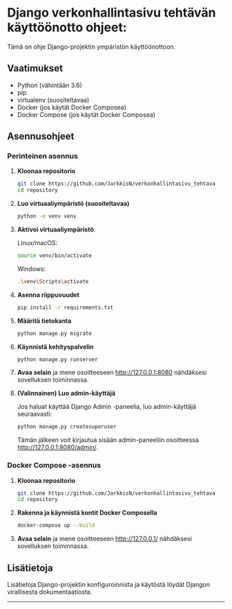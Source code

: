 # Django verkonhallintasivu tehtävän käyttöönotto ohjeet:
Tämä on ohje Django-projektin ympäristön käyttöönottoon.

## Vaatimukset
- Python (vähintään 3.6)
- pip
- virtualenv (suositeltavaa)
- Docker (jos käytät Docker Composea)
- Docker Compose (jos käytät Docker Composea)

## Asennusohjeet

### Perinteinen asennus

1. **Kloonaa repositorio**
   ```bash
   git clone https://github.com/JarkkisN/verkonhallintasivu_tehtava
   cd repository
   ```

2. **Luo virtuaaliympäristö (suositeltavaa)**
   ```bash
   python -m venv venv
   ```

3. **Aktivoi virtuaaliympäristö**:

   Linux/macOS:
   ```bash
   source venv/bin/activate
   ```
   Windows:
   ```bash
   .\venv\Scripts\activate
   ```

4. **Asenna riippuvuudet**
   ```bash
   pip install -r requirements.txt
   ```

5. **Määritä tietokanta**
   ```bash
   python manage.py migrate
   ```

6. **Käynnistä kehityspalvelin**
   ```bash
   python manage.py runserver
   ```

7. **Avaa selain** ja mene osoitteeseen http://127.0.0.1:8080 nähdäksesi sovelluksen toiminnassa.

8. **(Valinnainen) Luo admin-käyttäjä**

   Jos haluat käyttää Django Admin -paneelia, luo admin-käyttäjä seuraavasti:
   ```bash
   python manage.py createsuperuser
   ```
   Tämän jälkeen voit kirjautua sisään admin-paneeliin osoitteessa http://127.0.0.1:8080/admin/.

### Docker Compose -asennus

1. **Kloonaa repositorio**
   ```bash
   git clone https://github.com/JarkkisN/verkonhallintasivu_tehtava
   cd repository
   ```

2. **Rakenna ja käynnistä kontit Docker Composella**
   ```bash
   docker-compose up --build
   ```

3. **Avaa selain** ja mene osoitteeseen http://127.0.0.1/ nähdäksesi sovelluksen toiminnassa.

## Lisätietoja
Lisätietoja Django-projektin konfiguroinnista ja käytöstä löydät Djangon virallisesta dokumentaatiosta.

---
